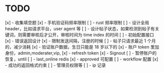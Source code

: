 # TODO

[x] - 收集填空题
[x] - 手机验证码频率限制
[ ] - rust 频率限制
[ ] - 设计全局 header，比如请求平台，user agent 等
[ ] - 设计帖子状态，如果检测到帖子有关键词，则需要审核后才公开，审核时间为 time index 的时间
[ ] - 初始配置接口
[x] - 错误返回设计
[x] - 限制发送间隔，注册的时候
[ ] - 帖子只请求最近 1 个月的，减少消耗
[x] - 验证账户数据，生日只能是 18 岁以下的
[x] - 账户 token 里加 身份，admin,moderater,vip,
[x] - refresh token
[x] - Signout
[ ] - 暂停账户的恢复，until
[ ] - last_online redis
[x] - approved 可配置
[ ] - workflow 配置
[x] - 成功的返回格式约束
[ ] - 管理员权限等
[ ] - ip 记录
